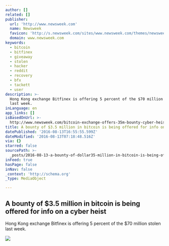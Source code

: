 ```yaml
---
author: []
related: []
publisher:
  url: 'http://www.newsweek.com'
  name: Newsweek
  favicon: 'http://s.newsweek.com/sites/www.newsweek.com/themes/newsweek/favicon.ico'
  domain: www.newsweek.com
keywords:
  - bitcoin
  - bitfinex
  - giveaway
  - stolen
  - hacker
  - reddit
  - recovery
  - bfx
  - tackett
  - user
description: >-
  Hong Kong exchange Bitfinex is offering 5 percent of the $70 million stolen
  last week.
inLanguage: en
app_links: []
isBasedOnUrl: >-
  http://www.newsweek.com/bitcoin-exchange-offers-35m-bounty-cyber-heist-information-489781
title: A bounty of $3.5 million in bitcoin is being offered for info on a cyber heist
datePublished: '2016-08-13T16:55:55.599Z'
dateModified: '2016-08-13T07:18:48.516Z'
via: {}
starred: false
sourcePath: >-
  _posts/2016-08-13-a-bounty-of-dollar35-million-in-bitcoin-is-being-offered-for-inf.md
inFeed: true
hasPage: false
inNav: false
_context: 'http://schema.org'
_type: MediaObject

---
```

<article style=""><h1>A bounty of $3.5 million in bitcoin is being offered for info on a cyber heist</h1><p>Hong Kong exchange Bitfinex is offering 5 percent of the $70 million stolen last week.</p><img src="http://s.newsweek.com/sites/www.newsweek.com/files/2016/08/12/bitcoin-bounty-bitfinex-reward-hack.jpg" /></article>
